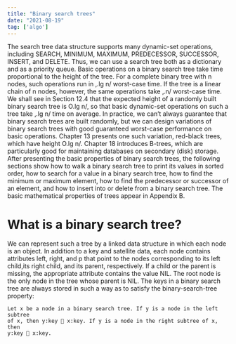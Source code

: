 ```yaml
---
title: "Binary search trees"
date: "2021-08-19"
tag: ['algo']
---
```


The search tree data structure supports many dynamic-set operations, including
SEARCH, MINIMUM, MAXIMUM, PREDECESSOR, SUCCESSOR, INSERT, and
DELETE. Thus, we can use a search tree both as a dictionary and as a priority
queue.
Basic operations on a binary search tree take time proportional to the height of
the tree. For a complete binary tree with n nodes, such operations run in ‚.lg n/
worst-case time. If the tree is a linear chain of n nodes, however, the same operations
take ‚.n/ worst-case time. We shall see in Section 12.4 that the expected
height of a randomly built binary search tree is O.lg n/, so that basic dynamic-set
operations on such a tree take ‚.lg n/ time on average.
In practice, we can’t always guarantee that binary search trees are built randomly,
but we can design variations of binary search trees with good guaranteed
worst-case performance on basic operations. Chapter 13 presents one such variation,
red-black trees, which have height O.lg n/. Chapter 18 introduces B-trees,
which are particularly good for maintaining databases on secondary (disk) storage.
After presenting the basic properties of binary search trees, the following sections
show how to walk a binary search tree to print its values in sorted order, how
to search for a value in a binary search tree, how to find the minimum or maximum
element, how to find the predecessor or successor of an element, and how to insert
into or delete from a binary search tree. The basic mathematical properties of trees
appear in Appendix B.

# What is a binary search tree?
We can represent such a tree by a linked data structure in which
each node is an object. In addition to a key and satellite data, each node contains
attributes left, right, and p that point to the nodes corresponding to its left child,its right child, and its parent, respectively. If a child or the parent is missing, the
appropriate attribute contains the value NIL. The root node is the only node in the
tree whose parent is NIL.
The keys in a binary search tree are always stored in such a way as to satisfy the
binary-search-tree property:
```
Let x be a node in a binary search tree. If y is a node in the left subtree
of x, then y:key  x:key. If y is a node in the right subtree of x, then
y:key  x:key.
```